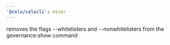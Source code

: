 ```yaml
---
'@celo/celocli': minor
---
```


removes the flags --whitelisters and --nonwhitelisters from the governance:show command
